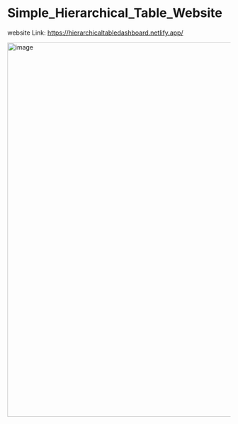 # Simple_Hierarchical_Table_Website

website Link: https://hierarchicaltabledashboard.netlify.app/


<img width="846" alt="image" src="https://github.com/user-attachments/assets/d17f29dd-84e8-4b75-92bf-c25febe8aed9" />
